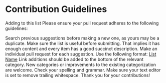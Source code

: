 # Contribution Guidelines

Adding to this list
Please ensure your pull request adheres to the following guidelines:

Search previous suggestions before making a new one, as yours may be a duplicate.
Make sure the list is useful before submitting. That implies it has enough content and every item has a good succinct description.
Make an individual pull request for each suggestion.
Use the following format: [List Name](link)
Link additions should be added to the bottom of the relevant category.
New categories or improvements to the existing categorization are welcome.
Check your spelling and grammar.
Make sure your text editor is set to remove trailing whitespace.
Thank you for your contributions!
